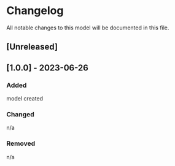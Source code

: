 # Changelog
All notable changes to this model will be documented in this file.

## [Unreleased]

## [1.0.0] - 2023-06-26
### Added
model created

### Changed
n/a

### Removed
n/a
